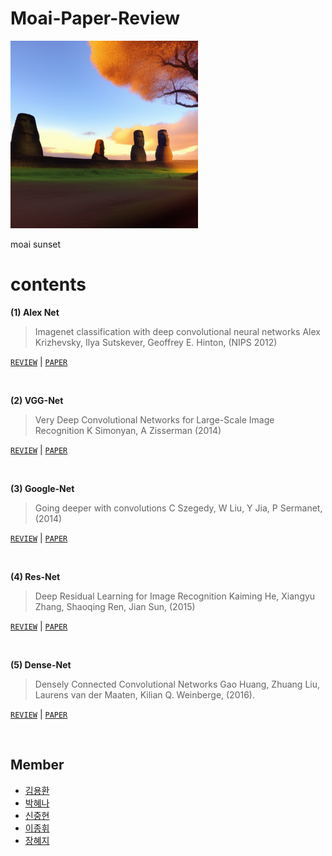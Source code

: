 # Moai-Paper-Review

<div>
  <img src="/img/moai.png" alt="An image" width="300" height="300">
  <p>moai sunset</p>
</div>


# contents

**(1) Alex Net** 
>Imagenet classification with deep convolutional neural networks
Alex Krizhevsky, Ilya Sutskever, Geoffrey E. Hinton, (NIPS 2012)

[`REVIEW`](./reviews/Alex.md)	|	[`PAPER`](https://papers.nips.cc/paper_files/paper/2012/hash/c399862d3b9d6b76c8436e924a68c45b-Abstract.html)

<br/>

**(2) VGG-Net**
>Very Deep Convolutional Networks for Large-Scale Image Recognition
K Simonyan, A Zisserman (2014)

[`REVIEW`](./reviews/VGG.md)	|	[`PAPER`](https://arxiv.org/abs/1409.1556)

<br/>

**(3) Google-Net**
>Going deeper with convolutions
C Szegedy, W Liu, Y Jia, P Sermanet, (2014)

[`REVIEW`](./reviews/Google.md)	|	[`PAPER`](https://arxiv.org/abs/1409.1556)

<br/>

**(4) Res-Net**
>Deep Residual Learning for Image Recognition
Kaiming He, Xiangyu Zhang, Shaoqing Ren, Jian Sun, (2015)

[`REVIEW`](./reviews/Res.md)	|	[`PAPER`](https://arxiv.org/abs/1512.03385)

<br/>

**(5) Dense-Net**
>Densely Connected Convolutional Networks
Gao Huang, Zhuang Liu, Laurens van der Maaten, Kilian Q. Weinberge, (2016). 

[`REVIEW`](./reviews/Dense.md)	|	[`PAPER`](https://arxiv.org/abs/1608.06993)

<br/>



<!--

**() Net**
>papaer full name
author (year).

[`REVIEW`](./reviews/.md)	|	[`PAPER`]()

<br/>


-->

## Member

- [김용환](www.google.com)
- [박혜나](https://github.com/hyenagatha02)
- [신중현](https://github.com/Blackeyes0u0)
- [이종휘]()
- [장혜지](https://github.com/Hyeji0828)


<!--
https://github.com/BCPR/PaperReview
-->
